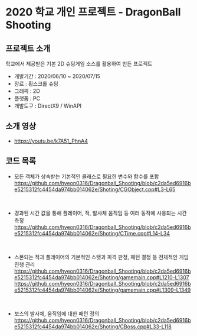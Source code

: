 # 2020 학교 개인 프로젝트 - DragonBall Shooting

## 프로젝트 소개
학교에서 제공받은 기본 2D 슈팅게임 소스를 활용하여 만든 프로젝트
- 개발기간 : 2020/06/10 ~ 2020/07/15
- 장르 : 횡스크롤 슈팅
- 그래픽 : 2D 
- 플랫폼 : PC
- 개발도구 : DirectX9 / WinAPI 

## 소개 영상
- https://youtu.be/k7A51_PhnA4

## 코드 목록
- 모든 객체가 상속받는 기본적인 클래스로 필요한 변수와 함수를 포함
https://github.com/hyeon0316/Dragonball_Shooting/blob/c2da5ed6916be5215312fc4454da974bb014062e/Shoting/CGObject.cpp#L3-L65
<br/>

- 경과된 시간 값을 통해 플레이어, 적, 발사체 움직임 등 여러 동작에 사용되는 시간 측정
https://github.com/hyeon0316/Dragonball_Shooting/blob/c2da5ed6916be5215312fc4454da974bb014062e/Shoting/CTime.cpp#L14-L34
<br/>

- 스폰되는 적과 플레이어의 기본적인 스탯과 피격 판정, 패턴 결정 등 전체적인 게임진행 관리
https://github.com/hyeon0316/Dragonball_Shooting/blob/c2da5ed6916be5215312fc4454da974bb014062e/Shoting/gamemain.cpp#L1210-L1307
https://github.com/hyeon0316/Dragonball_Shooting/blob/c2da5ed6916be5215312fc4454da974bb014062e/Shoting/gamemain.cpp#L1309-L1349
<br/>

- 보스의 발사체, 움직임에 대한 패턴 정의
https://github.com/hyeon0316/Dragonball_Shooting/blob/c2da5ed6916be5215312fc4454da974bb014062e/Shoting/CBoss.cpp#L33-L118


